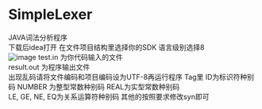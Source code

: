 # SimpleLexer  
JAVA词法分析程序  
下载后idea打开 在文件项目结构里选择你的SDK 语言级别选择8  
![image](https://user-images.githubusercontent.com/76891029/198209665-d7e4e070-c9eb-492b-97ce-e7bb9ec4d782.png)
test.in 为你代码输入的文件  
result.out 为程序输出文件  
出现乱码请将文件编码和项目编码设为UTF-8再运行程序
Tag里 ID为标识符种别码 NUMBER 为整型常数种别码 REAL为实型常数种别码  
LE, GE, NE, EQ为关系运算符种别码  其他的按照要求修改syn即可
